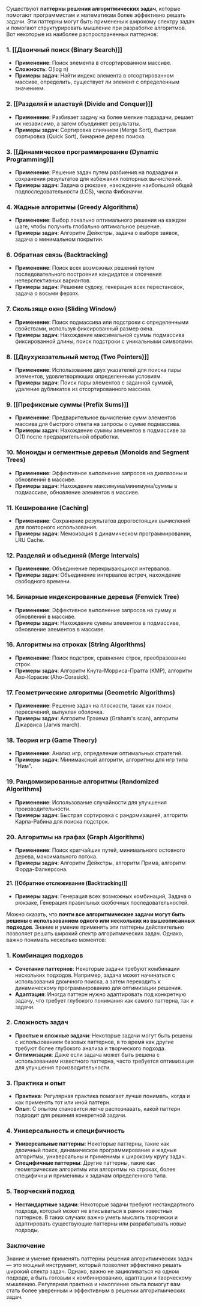 Существуют **паттерны решения алгоритмических задач**, которые помогают программистам и математикам более эффективно решать задачи. Эти паттерны могут быть применены к широкому спектру задач и помогают структурировать мышление при разработке алгоритмов. Вот некоторые из наиболее распространенных паттернов:

### 1. [[Двоичный поиск (Binary Search)]]
   - **Применение**: Поиск элемента в отсортированном массиве.
   - **Сложность**: O(log n)
   - **Примеры задач**: Найти индекс элемента в отсортированном массиве, определить, существует ли элемент с определенным значением.

### 2. [[Разделяй и властвуй (Divide and Conquer)]]
   - **Применение**: Разбивает задачу на более мелкие подзадачи, решает их независимо, а затем объединяет результаты.
   - **Примеры задач**: Сортировка слиянием (Merge Sort), быстрая сортировка (Quick Sort), бинарное дерево поиска.

### 3. [[Динамическое программирование (Dynamic Programming)]]
   - **Применение**: Решение задач путем разбиения на подзадачи и сохранения результатов для избежания повторных вычислений.
   - **Примеры задач**: Задача о рюкзаке, нахождение наибольшей общей подпоследовательности (LCS), числа Фибоначчи.

### 4. **Жадные алгоритмы (Greedy Algorithms)**
   - **Применение**: Выбор локально оптимального решения на каждом шаге, чтобы получить глобально оптимальное решение.
   - **Примеры задач**: Алгоритм Дейкстры, задача о выборе заявок, задача о минимальном покрытии.

### 6. **Обратная связь (Backtracking)**
   - **Применение**: Поиск всех возможных решений путем последовательного построения кандидатов и отсечения неперспективных вариантов.
   - **Примеры задач**: Решение судоку, генерация всех перестановок, задача о восьми ферзях.

### 7. **Скользяще окно (Sliding Window)**
   - **Применение**: Поиск подмассива или подстроки с определенными свойствами, используя фиксированный размер окна.
   - **Примеры задач**: Нахождение максимальной суммы подмассива фиксированной длины, поиск подстроки с уникальными символами.

### 8. [[Двухуказательный метод (Two Pointers)]]
   - **Применение**: Использование двух указателей для поиска пары элементов, удовлетворяющих определенным условиям.
   - **Примеры задач**: Поиск пары элементов с заданной суммой, удаление дубликатов из отсортированного массива.

### 9. [[Префиксные суммы (Prefix Sums)]]
   - **Применение**: Предварительное вычисление сумм элементов массива для быстрого ответа на запросы о сумме подмассива.
   - **Примеры задач**: Нахождение суммы элементов в подмассиве за O(1) после предварительной обработки.

### 10. **Моноиды и сегментные деревья (Monoids and Segment Trees)**
   - **Применение**: Эффективное выполнение запросов на диапазоны и обновлений в массиве.
   - **Примеры задач**: Нахождение максимума/минимума/суммы в подмассиве, обновление элементов в массиве.

### 11. **Кеширование (Caching)**
   - **Применение**: Сохранение результатов дорогостоящих вычислений для повторного использования.
   - **Примеры задач**: Мемоизация в динамическом программировании, LRU Cache.

### 12. **Разделяй и объединяй (Merge Intervals)**
   - **Применение**: Объединение перекрывающихся интервалов.
   - **Примеры задач**: Объединение интервалов встреч, нахождение свободного времени.
### 14. **Бинарные индексированные деревья (Fenwick Tree)**
   - **Применение**: Эффективное выполнение запросов на сумму и обновлений в массиве.
   - **Примеры задач**: Нахождение суммы элементов в подмассиве, обновление элементов в массиве.
### 16. **Алгоритмы на строках (String Algorithms)**
   - **Применение**: Поиск подстрок, сравнение строк, преобразование строк.
   - **Примеры задач**: Алгоритм Кнута-Морриса-Пратта (KMP), алгоритм Ахо-Корасик (Aho-Corasick).

### 17. **Геометрические алгоритмы (Geometric Algorithms)**
   - **Применение**: Решение задач на плоскости, таких как поиск пересечений, выпуклая оболочка.
   - **Примеры задач**: Алгоритм Грэхема (Graham's scan), алгоритм Джарвиса (Jarvis march).

### 18. **Теория игр (Game Theory)**
   - **Применение**: Анализ игр, определение оптимальных стратегий.
   - **Примеры задач**: Минимаксный алгоритм, алгоритмы для игр типа "Ним".

### 19. **Рандомизированные алгоритмы (Randomized Algorithms)**
   - **Применение**: Использование случайности для улучшения производительности.
   - **Примеры задач**: Быстрая сортировка с рандомизацией, алгоритм Карпа-Рабина для поиска подстрок.

### 20. **Алгоритмы на графах (Graph Algorithms)**
   - **Применение**: Поиск кратчайших путей, минимального остовного дерева, максимального потока.
   - **Примеры задач**: Алгоритм Дейкстры, алгоритм Прима, алгоритм Форда-Фалкерсона.
#### 21. [[Обратное отслеживание (Backtracking)]]
* **Примеры задач**: Генерация всех возможных комбинаций, Задача о рюкзаке, Генерация правильных скобочных последовательностей.

Можно сказать, что **почти все алгоритмические задачи могут быть решены с использованием одного или нескольких из вышеописанных подходов**. Знание и умение применять эти паттерны действительно позволяет решать широкий спектр алгоритмических задач. Однако, важно понимать несколько моментов:

### 1. **Комбинация подходов**
   - **Сочетание паттернов**: Некоторые задачи требуют комбинации нескольких подходов. Например, задача может начинаться с использования двоичного поиска, а затем переходить к динамическому программированию для оптимизации решения.
   - **Адаптация**: Иногда паттерн нужно адаптировать под конкретную задачу, что требует глубокого понимания как самого паттерна, так и задачи.

### 2. **Сложность задач**
   - **Простые и сложные задачи**: Некоторые задачи могут быть решены с использованием базовых паттернов, в то время как другие требуют более глубокого анализа и творческого подхода.
   - **Оптимизация**: Даже если задача может быть решена с использованием известного паттерна, часто требуется оптимизация для улучшения производительности.

### 3. **Практика и опыт**
   - **Практика**: Регулярная практика помогает лучше понимать, когда и как применять тот или иной паттерн.
   - **Опыт**: С опытом становится легче распознавать, какой паттерн подходит для решения конкретной задачи.

### 4. **Универсальность и специфичность**
   - **Универсальные паттерны**: Некоторые паттерны, такие как двоичный поиск, динамическое программирование и жадные алгоритмы, универсальны и применимы к широкому кругу задач.
   - **Специфичные паттерны**: Другие паттерны, такие как геометрические алгоритмы или алгоритмы на строках, более специфичны и применимы к задачам определенного типа.

### 5. **Творческий подход**
   - **Нестандартные задачи**: Некоторые задачи требуют нестандартного подхода, который может не вписываться в рамки известных паттернов. В таких случаях важно уметь мыслить творчески и адаптировать существующие паттерны или разрабатывать новые подходы.

### Заключение
Знание и умение применять паттерны решения алгоритмических задач — это мощный инструмент, который позволяет эффективно решать широкий спектр задач. Однако, важно не зацикливаться на одном подходе, а быть готовым к комбинированию, адаптации и творческому мышлению. Регулярная практика и накопление опыта помогут вам стать более уверенным и эффективным в решении алгоритмических задач.
